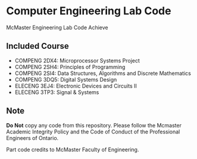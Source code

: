 # Computer Engineering Lab Code
McMaster Engineering Lab Code Achieve


## Included Course
- COMPENG 2DX4: Microprocessor Systems Project
- COMPENG 2SH4: Principles of Programming
- COMPENG 2SI4: Data Structures, Algorithms and Discrete Mathematics
- COMPENG 3DQ5: Digital Systems Design
- ELECENG 3EJ4: Electronic Devices and Circuits II
- ELECENG 3TP3: Signal & Systems

## Note

**Do Not** copy any code from this repository.
Please follow the Mcmaster Academic Integrity Policy and the Code of Conduct of the Professional Engineers of Ontario.

Part code credits to McMaster Faculty of Engineering. 
